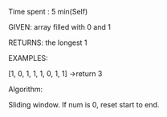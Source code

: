 Time spent : 5 min(Self)

GIVEN: array filled with 0 and 1

RETURNS: the longest 1

EXAMPLES: 

[1, 0, 1, 1, 1, 0, 1, 1] ->return 3

Algorithm:

Sliding window. If num is 0, reset start to end.